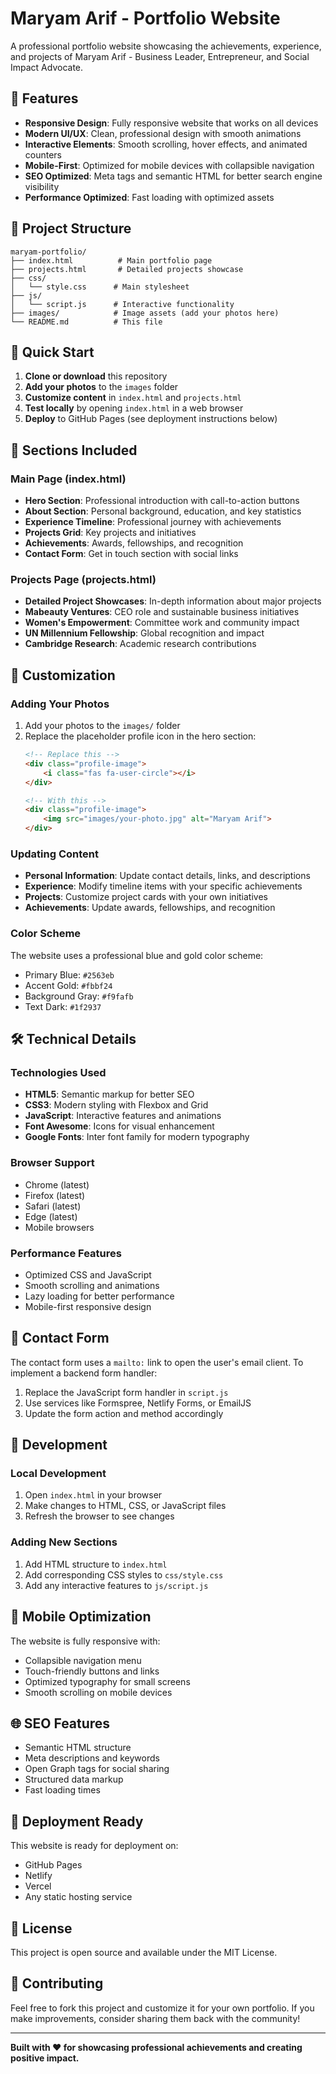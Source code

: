 # Maryam Arif - Portfolio Website

A professional portfolio website showcasing the achievements, experience, and projects of Maryam Arif - Business Leader, Entrepreneur, and Social Impact Advocate.

## 🌟 Features

- **Responsive Design**: Fully responsive website that works on all devices
- **Modern UI/UX**: Clean, professional design with smooth animations
- **Interactive Elements**: Smooth scrolling, hover effects, and animated counters
- **Mobile-First**: Optimized for mobile devices with collapsible navigation
- **SEO Optimized**: Meta tags and semantic HTML for better search engine visibility
- **Performance Optimized**: Fast loading with optimized assets

## 📁 Project Structure

```
maryam-portfolio/
├── index.html          # Main portfolio page
├── projects.html       # Detailed projects showcase
├── css/
│   └── style.css      # Main stylesheet
├── js/
│   └── script.js      # Interactive functionality
├── images/            # Image assets (add your photos here)
└── README.md          # This file
```

## 🚀 Quick Start

1. **Clone or download** this repository
2. **Add your photos** to the `images` folder
3. **Customize content** in `index.html` and `projects.html`
4. **Test locally** by opening `index.html` in a web browser
5. **Deploy** to GitHub Pages (see deployment instructions below)

## 📱 Sections Included

### Main Page (index.html)
- **Hero Section**: Professional introduction with call-to-action buttons
- **About Section**: Personal background, education, and key statistics
- **Experience Timeline**: Professional journey with achievements
- **Projects Grid**: Key projects and initiatives
- **Achievements**: Awards, fellowships, and recognition
- **Contact Form**: Get in touch section with social links

### Projects Page (projects.html)
- **Detailed Project Showcases**: In-depth information about major projects
- **Mabeauty Ventures**: CEO role and sustainable business initiatives
- **Women's Empowerment**: Committee work and community impact
- **UN Millennium Fellowship**: Global recognition and impact
- **Cambridge Research**: Academic research contributions

## 🎨 Customization

### Adding Your Photos
1. Add your photos to the `images/` folder
2. Replace the placeholder profile icon in the hero section:
   ```html
   <!-- Replace this -->
   <div class="profile-image">
       <i class="fas fa-user-circle"></i>
   </div>
   
   <!-- With this -->
   <div class="profile-image">
       <img src="images/your-photo.jpg" alt="Maryam Arif">
   </div>
   ```

### Updating Content
- **Personal Information**: Update contact details, links, and descriptions
- **Experience**: Modify timeline items with your specific achievements
- **Projects**: Customize project cards with your own initiatives
- **Achievements**: Update awards, fellowships, and recognition

### Color Scheme
The website uses a professional blue and gold color scheme:
- Primary Blue: `#2563eb`
- Accent Gold: `#fbbf24`
- Background Gray: `#f9fafb`
- Text Dark: `#1f2937`

## 🛠 Technical Details

### Technologies Used
- **HTML5**: Semantic markup for better SEO
- **CSS3**: Modern styling with Flexbox and Grid
- **JavaScript**: Interactive features and animations
- **Font Awesome**: Icons for visual enhancement
- **Google Fonts**: Inter font family for modern typography

### Browser Support
- Chrome (latest)
- Firefox (latest)
- Safari (latest)
- Edge (latest)
- Mobile browsers

### Performance Features
- Optimized CSS and JavaScript
- Smooth scrolling and animations
- Lazy loading for better performance
- Mobile-first responsive design

## 📧 Contact Form
The contact form uses a `mailto:` link to open the user's email client. To implement a backend form handler:

1. Replace the JavaScript form handler in `script.js`
2. Use services like Formspree, Netlify Forms, or EmailJS
3. Update the form action and method accordingly

## 🔧 Development

### Local Development
1. Open `index.html` in your browser
2. Make changes to HTML, CSS, or JavaScript files
3. Refresh the browser to see changes

### Adding New Sections
1. Add HTML structure to `index.html`
2. Add corresponding CSS styles to `css/style.css`
3. Add any interactive features to `js/script.js`

## 📱 Mobile Optimization

The website is fully responsive with:
- Collapsible navigation menu
- Touch-friendly buttons and links
- Optimized typography for small screens
- Smooth scrolling on mobile devices

## 🌐 SEO Features

- Semantic HTML structure
- Meta descriptions and keywords
- Open Graph tags for social sharing
- Structured data markup
- Fast loading times

## 🚀 Deployment Ready

This website is ready for deployment on:
- GitHub Pages
- Netlify
- Vercel
- Any static hosting service

## 📄 License

This project is open source and available under the MIT License.

## 🤝 Contributing

Feel free to fork this project and customize it for your own portfolio. If you make improvements, consider sharing them back with the community!

---

**Built with ❤️ for showcasing professional achievements and creating positive impact.**